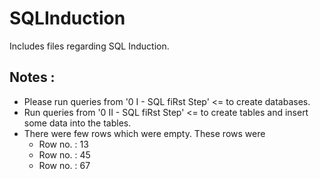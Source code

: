 # SQLInduction
Includes files regarding SQL Induction.

Notes : 
-------
 + Please run queries from '0 I - SQL fiRst Step' <= to create databases.
 + Run queries from '0 II - SQL fiRst Step' <= to create tables and insert some data into the tables.
 + There were few rows which were empty. These rows were
	+ Row no. : 13
	+ Row no. : 45
	+ Row no. : 67
